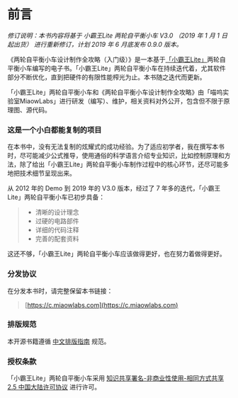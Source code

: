 # 前言

*修订说明：本书内容将基于 小霸王Lite 两轮自平衡小车 V3.0 （2019 年 1 月 1 日起出货） 进行重新修订，计划 2019 年 6 月底发布 0.9.0 版本。*

《两轮自平衡小车设计制作全攻略（入门级）》是一本基于[「小霸王Lite」](https://item.taobao.com/item.htm?spm=a230r.1.14.136.1533989fV7kj6a&id=568694879642&ns=1&abbucket=14#detail)两轮自平衡小车编写的电子书。「小霸王Lite」两轮自平衡小车在持续迭代着，尤其软件部分不断优化，直到把硬件的有限性能榨光为止。本书随之迭代而更新。

「小霸王Lite」两轮自平衡小车和《两轮自平衡小车设计制作全攻略》由「喵呜实验室MiaowLabs」进行研发（编写）、维护，相关资料对外公开，包含但不限于原理图、源代码。

### 这是一个小白都能复制的项目

在本书中，没有无法复制的炫耀式的成功经验。为了适应初学者，我在撰写本书时，尽可能减少公式推导，使用通俗的科学语言介绍专业知识，比如控制原理和方法，除了给出「小霸王Lite」两轮自平衡小车制作过程中的核心环节，还尽可能多地把技术细节呈现出来。

从 2012 年的 Demo 到 2019 年的 V3.0 版本，经过了 7 年多的迭代，「小霸王Lite」两轮自平衡小车已初步具备：

>+ 清晰的设计理念
>+ 过硬的电路部件
>+ 详细的代码注释
>+ 完善的配套资料

这还不够，「小霸王Lite」两轮自平衡小车应该做得更好，也在努力着做得更好。

### 分发协议

在分发本书时，请完整保留本书链接：

> [https://c.miaowlabs.com](https://c.miaowlabs.com)

### 排版规范

本开源书籍遵循 [中文排版指南](https://github.com/mzlogin/chinese-copywriting-guidelines) 规范。

### 授权条款

「小霸王Lite」两轮自平衡小车采用 [知识共享署名-非商业性使用-相同方式共享 2.5 中国大陆许可协议](https://creativecommons.org/licenses/by-nc-sa/2.5/cn/) 进行许可。

